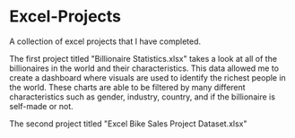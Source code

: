 # Excel-Projects
A collection of excel projects that I have completed.

The first project titled "Billionaire Statistics.xlsx" takes a look at all of the billionaires in the world and their characteristics. This data allowed me to create a dashboard where visuals are used to identify the richest people in the world. These charts are able to be filtered by many different characteristics such as gender, industry, country, and if the billionaire is self-made or not.

The second project titled "Excel Bike Sales Project Dataset.xlsx"
